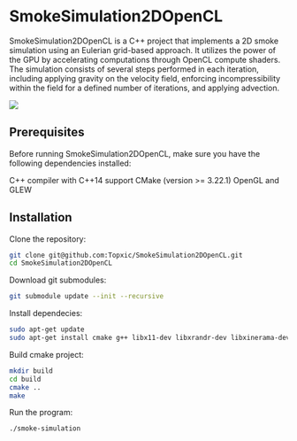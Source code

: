 # SmokeSimulation2DOpenCL
SmokeSimulation2DOpenCL is a C++ project that implements a 2D smoke simulation using an Eulerian grid-based approach. 
It utilizes the power of the GPU by accelerating computations through OpenCL compute shaders. 
The simulation consists of several steps performed in each iteration, including applying gravity on the velocity field, 
enforcing incompressibility within the field for a defined number of iterations, and applying advection.

![](SmokeSimulation2DOpenCL.gif)

## Prerequisites
Before running SmokeSimulation2DOpenCL, make sure you have the following dependencies installed:

C++ compiler with C++14 support
CMake (version >= 3.22.1)
OpenGL and GLEW

## Installation
Clone the repository:
```bash
git clone git@github.com:Topxic/SmokeSimulation2DOpenCL.git
cd SmokeSimulation2DOpenCL
```
Download git submodules:
```bash
git submodule update --init --recursive
```
Install dependecies:
```bash
sudo apt-get update
sudo apt-get install cmake g++ libx11-dev libxrandr-dev libxinerama-dev libgl1-mesa-dev libglew-dev
```
Build cmake project:
```bash
mkdir build
cd build
cmake ..
make
```
Run the program:
```bash
./smoke-simulation
```
